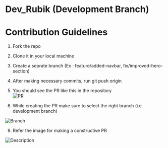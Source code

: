 # Dev_Rubik (Development Branch)

# Contribution Guidelines
1. Fork the repo
2. Clone it in your local machine
3. Create a seprate branch (Ex : feature/added-navbar, fix/improved-hero-section)
4. After making necessary commits, run git push origin <Name of your branch>  
5. You should see the PR like this in the repository  
![PR](https://github.com/user-attachments/assets/6d308e43-730f-4a5a-be77-f925503ee864)

7. While creating the PR make sure to select the right branch (i.e development branch)

![Branch](https://github.com/user-attachments/assets/e93cd5ce-3cd3-4615-bf80-67be588add2b)

  
9. Refer the image for making a constructive PR
    
![Description](https://github.com/user-attachments/assets/175681b7-528d-4a5b-acce-a22b239e35c8)
